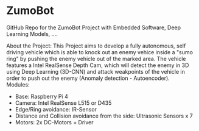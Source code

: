 # ZumoBot
GitHub Repo for the ZumoBot Project with Embedded Software, Deep Learning Models, ....
<br>

About the Project: 
This Project aims to develop a fully autonomous, self driving vehicle which is able to knock out an enemy vehice inside a "sumo ring" by pushing the enemy vehicle out
of the marked area. The vehicle features a Intel RealSense Depth Cam, which will detect the enemy in 3D using Deep Learning (3D-CNN) and attack weakpoints of the vehicle in order to push out the enemy (Anomaly detection - Autoencoder). 
<br>
Modules: 
<ul>
  <li>Base: Raspberry Pi 4</li>
  <li>Camera: Intel RealSense L515 or D435</li>
  <li>Edge/Ring avoidance: IR-Sensor</li>
  <li>Distance and Collision avoidance from the side: Ultrasonic Sensors x 7</li>
  <li>Motors: 2x DC-Motors + Driver</li>
</ul>
